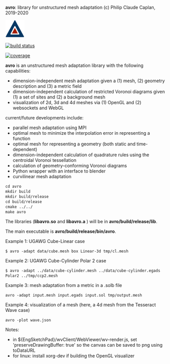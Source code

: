 **avro**: library for unstructured mesh adaptation
(c) Philip Claude Caplan, 2019-2020

<img width="60px" src="doc/fig/avro.svg"/>

[![build status](https://gitlab.com/philipclaude/avro/badges/master/pipeline.svg)](https://gitlab.com/philipclaude/avro/badges/master/pipeline.svg)

[![coverage](https://gitlab.com/philipclaude/avro/badges/master/coverage.svg)](https://gitlab.com/philipclaude/avro/badges/master/coverage.svg)

**avro** is an unstructured mesh adaptation library with the following capabilities:

* dimension-independent mesh adaptation given a (1) mesh, (2) geometry description and (3) a metric field
* dimension-independent calculation of restricted Voronoi diagrams given (1) a set of sites and (2) a background mesh
* visualization of 2d, 3d and 4d meshes via (1) OpenGL and (2) websockets and WebGL

current/future developments include:
* parallel mesh adaptation using MPI
* optimal mesh to minimize the interpolation error in representing a function
* optimal mesh for representing a geometry (both static and time-dependent)
* dimension-independent calculation of quadrature rules using the centroidal Voronoi tessellation
* calculation of geometry-conforming Voronoi diagrams
* Python wrapper with an interface to blender
* curvilinear mesh adaptation

```
cd avro
mkdir build
mkdir build/release
cd build/release
cmake ../../
make avro
```

The libraries (**libavro.so** and **libavro.a** ) will be in **avro/build/release/lib**.

The main executable is **avro/build/release/bin/avro**.

Example 1: UGAWG Cube-Linear case
```
$ avro -adapt data/cube.mesh box Linear-3d tmp/cl.mesh
```

Example 2: UGAWG Cube-Cylinder Polar 2 case
```
$ avro -adapt ../data/cube-cylinder.mesh ../data/cube-cylinder.egads Polar2 ../tmp/ccp2.mesh
```

Example 3: mesh adaptation from a metric in a .solb file
```
avro -adapt input.mesh input.egads input.sol tmp/output.mesh
```

Example 4: visualization of a mesh (here, a 4d mesh from the Tesseract Wave case)
```
avro -plot wave.json
```

Notes:
* in ${EngSketchPad}/wvClient/WebViewer/wv-render.js, set 'preserveDrawingBuffer: true' so the canvas can be saved to png using toDataURL
* for linux: install xorg-dev if building the OpenGL visualizer
